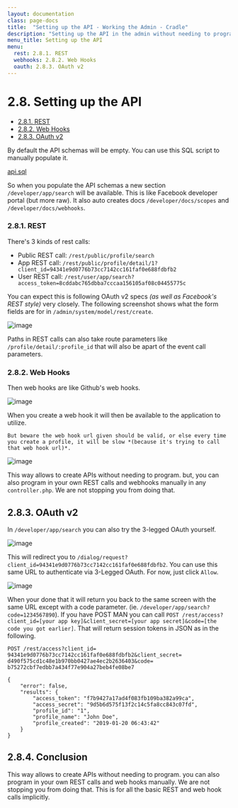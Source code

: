 ```yaml
---
layout: documentation
class: page-docs
title:  "Setting up the API - Working the Admin - Cradle"
description: "Setting up the API in the admin without needing to program anything at all."
menu_title: Setting up the API
menu:
  rest: 2.8.1. REST
  webhooks: 2.8.2. Web Hooks
  oauth: 2.8.3. OAuth v2
---
```

# 2.8. Setting up the API

 - [2.8.1. REST](#rest)
 - [2.8.2. Web Hooks](#webhooks)
 - [2.8.3. OAuth v2](#oauth)

By default the API schemas will be empty. You can use this SQL script to manually populate it.

[api.sql](https://github.com/CradlePHP/cradle-api/files/2795216/api.txt)

So when you populate the API schemas a new section `/developer/app/search` will be available. This is like Facebook developer portal (but more raw). It also auto creates docs `/developer/docs/scopes` and `/developer/docs/webhooks`.

<a name="rest"></a>
### 2.8.1. REST

There's 3 kinds of rest calls:

 - Public REST call: `/rest/public/profile/search`
 - App REST call: `/rest/public/profile/detail/1?client_id=94341e9d0776b73cc7142cc161faf0e688fdbfb2`
 - User REST call: `/rest/user/app/search?access_token=8cddabc765dbba7cccaa156105af08c04455775c`

You can expect this is following OAuth v2 specs *(as well as Facebook's REST style)* very closely. The following screenshot shows what the form fields are for in `/admin/system/model/rest/create`.

![image](https://user-images.githubusercontent.com/120378/51734253-f652b000-20be-11e9-84dc-b4f89bfb778c.png)

Paths in REST calls can also take route parameters like `/profile/detail/:profile_id` that will also be apart of the event call parameters.

<a name="webhooks"></a>
### 2.8.2. Web Hooks

Then web hooks are like Github's web hooks.

![image](https://user-images.githubusercontent.com/120378/51734233-e3d87680-20be-11e9-9e3d-51bb4f811fe4.png)

When you create a web hook it will then be available to the application to utilize.

```warning
But beware the web hook url given should be valid, or else every time you create a profile, it will be slow *(because it's trying to call that web hook url)*.
```

![image](https://user-images.githubusercontent.com/120378/51734341-331ea700-20bf-11e9-9d45-cb3f23d132df.png)

This way allows to create APIs without needing to program. but, you can also program in your own REST calls and webhooks manually in any `controller.php`. We are not stopping you from doing that.

<a name="oauth"></a>
## 2.8.3. OAuth v2

In `/developer/app/search` you can also try the 3-legged OAuth yourself.

![image](https://user-images.githubusercontent.com/120378/51734476-9d374c00-20bf-11e9-8ef7-2e1c0c20a366.png)

This will redirect you to `/dialog/request?client_id=94341e9d0776b73cc7142cc161faf0e688fdbfb2`. You can use this same URL to authenticate via 3-Legged OAuth. For now, just click `Allow`.

![image](https://user-images.githubusercontent.com/120378/51734763-6d3c7880-20c0-11e9-8ea9-23938c7ff9b7.png)

When your done that it will return you back to the same screen with the same URL except with a code parameter. (ie. `/developer/app/search?code=1234567890`). If you have POST MAN you can call `POST /rest/access?client_id=[your app key]&client_secret=[your app secret]&code=[the code you got earlier]`. That will return session tokens in JSON as in the following.

```
POST /rest/access?client_id= 94341e9d0776b73cc7142cc161faf0e688fdbfb2&client_secret= d490f575cd1c48e1b970bb0427ae4ec2b2636403&code= b75272cbf7edbb7a434f77e904a27beb4fe08be7

{
    "error": false,
    "results": {
        "access_token": "f7b9427a17ad4f083fb109ba382a99ca",
        "access_secret": "9d5b6d575f13f2c14c5fa8cc843c07fd",
        "profile_id": "1",
        "profile_name": "John Doe",
        "profile_created": "2019-01-20 06:43:42"
    }
}
```

<a name="conclusion"></a>
## 2.8.4. Conclusion

This way allows to create APIs without needing to program. you can also program in your own REST calls and web hooks manually. We are not stopping you from doing that. This is for all the basic REST and web hook calls implicitly.
